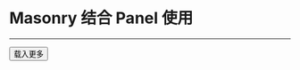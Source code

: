 # Masonry 结合 Panel 使用
---

<div id="js-container">

</div>

<div id="load-more"><button class="am-btn am-btn-primary">载入更多</button></div>

<script type="text/x-handlebars-template" id="tpl-list">
  {{#each events}}
  <div class="msry-item">
    <section class="am-panel am-panel-default">
      <header class="am-panel-hd">
        <h3 class="am-panel-title">{{title}}</h3>
      </header>
      <div class="am-panel-bd">
        开始：{{begin_time}} <br/>
        结束： {{begin_time}}<br/>
        地点：{{address}} <br/>
        类型： {{category_name}} <br/>
        <a href="{{alt}}" target="_blank">查看详情 &rarrlp;</a>
      </div>
    </section>
  </div>
  {{/each}}
</script>

<script src="../masonry.pkgd.min.js"></script>
<script src="../bundle.js"></script>


